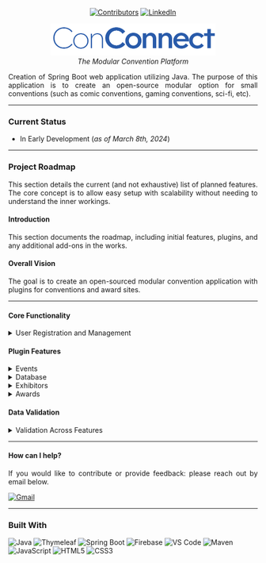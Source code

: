 <a name="readme-top"></a>


<div align="center">

[![Contributors][contributors-shield]][contributors-url] [![LinkedIn][linkedin-shield]][linkedin-url]

</div>
<div align="center">

![conconnect_logo.png](src%2Fmain%2Fresources%2Fstatic%2Fconconnect_logo.png)
<br><i>The Modular Convention Platform</i>
</div>



  <div align="justify">
    Creation of Spring Boot web application utilizing Java. The purpose of this application is to create an open-source modular option for small conventions (such as comic conventions, gaming conventions, sci-fi, etc).
</div>

<hr>

### Current Status
- In Early Development (<i>as of March 8th, 2024</i>)

<hr>

### Project Roadmap
<div align="justify">
This section details the current (and not exhaustive) list of planned features. The core concept is to allow easy setup with scalability without needing to understand the inner workings.

#### Introduction
This section documents the roadmap, including initial features, plugins, and any additional add-ons in the works.

#### Overall Vision
The goal is to create an open-sourced modular convention application with plugins for conventions and award sites.

</div>

<hr>

#### Core Functionality
<details><summary>User Registration and Management</summary>

- [ ] **User Registration**
  - [ ] User Creation
  - [ ] User Login
  - [ ] **User Password Encryption**
    - [ ] Custom Username: Check to ensure the username does not exist.
    - [ ] Create user in the database.
    - [ ] Hash password/security features.
    - [ ] Include user data fields: First Name, Last Name, Pronouns, Email Address, Password (with confirmation), Mailing Address, Phone Number.
    - [ ] Sign-up button to submit registration.
- [ ] **User Profile Maintenance**
  - [ ] Profile landing page
  - [ ] Ability to change password, update pronouns, add/update profile picture.
  - [ ] Update mailing address and phone number.
- [ ] **User Roles**
  - [ ] Add custom roles
  - [ ] Set permissions of custom roles
  - [ ] Dropdown with roles and associated permissions.

</details>

#### Plugin Features
<details><summary>Events</summary>

- [ ] Create Events
- [ ] Modify Events
- [ ] Delete Events
- [ ] **Electronic Event Tickets**
  - [ ] Attach electronic tickets to user badges.
- [ ] **QR Codes for Event (Attendee)**
  - [ ] Generate and manage QR codes for electronic tickets.
- [ ] **Printed Event Tickets**
  - [ ] Provide options for printing event tickets.
- [ ] **QR Code Scanner for Event (Organizers)**
  - [ ] Dashboard for organizers to scan QR codes; ability to see who is still missing in real-time.
- [ ] **Payments**
  - [ ] Integration with various payment systems for processing transactions.


</details>

<details><summary>Database</summary>

- [ ] Firebase Plugin
- [ ] MySQL Plugin
 
</details>
 
<details><summary>Exhibitors</summary>

- [ ] Automated QR Code Creation
- [ ] QR Code Scanner
- [ ] Exhibitor Profile
- [ ] Tools and systems for managing exhibitor information and activities.

</details>

<details><summary>Awards</summary>

- [ ] Categories
- [ ] Nominations
- [ ] Voting

</details>

#### Data Validation
<details><summary>Validation Across Features</summary>

- [ ] **Object Validation**
  - [ ] Ensure all data fields across Events, Users, and Database categories are validated and follow predefined rules and standards.

</details>


<hr>

#### How can I help?
<div align="justify">
If you would like to contribute or provide feedback: please reach out by email below.</div>

[![Gmail](https://img.shields.io/badge/Gmail-EA4335.svg?style=for-the-badge&logo=gmail&logoColor=white)](mailto:akiraka@gmail.com)

<hr>

### Built With


![Java](https://img.shields.io/badge/java-%23ED8B00.svg?style=for-the-badge&logo=openjdk&logoColor=white)
![Thymeleaf](https://img.shields.io/badge/Thymeleaf-005F0F.svg?style=for-the-badge&logo=Thymeleaf&logoColor=white)
![Spring Boot](https://img.shields.io/badge/Spring%20Boot-6DB33F.svg?style=for-the-badge&logo=Spring-Boot&logoColor=white)
![Firebase](https://img.shields.io/badge/Firebase-FFCA28.svg?style=for-the-badge&logo=Firebase&logoColor=black)
![VS Code](https://img.shields.io/badge/Visual%20Studio%20Code-007ACC.svg?style=for-the-badge&logo=Visual-Studio-Code&logoColor=white)
![Maven](https://img.shields.io/badge/Apache%20Maven-C71A36.svg?style=for-the-badge&logo=Apache-Maven&logoColor=white)
![JavaScript](https://img.shields.io/badge/JavaScript-F7DF1E.svg?style=for-the-badge&logo=JavaScript&logoColor=black)
![HTML5](https://img.shields.io/badge/HTML5-E34F26.svg?style=for-the-badge&logo=HTML5&logoColor=white)
![CSS3](https://img.shields.io/badge/CSS3-1572B6.svg?style=for-the-badge&logo=CSS3&logoColor=white)




[contributors-shield]: https://img.shields.io/github/contributors/mriffey1/ConventionWebApp.svg?style=for-the-badge
[Java]: https://img.shields.io/badge/Java-ED8B00?style=for-the-badge&logo=java&logoColor=white
[contributors-url]: https://github.com/mriffey1/ConventionWebApp/graphs/contributors
[forks-shield]: https://img.shields.io/github/forks/mriffey1/ConventionWebApp.svg?style=for-the-badge
[forks-url]: https://github.com/mriffey1/ConventionWebApp/network/members
[stars-shield]: https://img.shields.io/github/stars/mriffey1/ConventionWebApp.svg?style=for-the-badge
[stars-url]: https://github.com/mriffey1/ConventionWebApp/stargazers
[issues-shield]: https://img.shields.io/github/issues/mriffey1/ConventionWebApp.svg?style=for-the-badge
[issues-url]: https://github.com/mriffey1/ConventionWebApp/issues
[license-shield]: https://img.shields.io/github/license/mriffey1/ConventionWebApp.svg?style=for-the-badge
[license-url]: https://github.com/mriffey1/ConventionWebApp/blob/master/LICENSE.txt
[linkedin-shield]: https://img.shields.io/badge/-LinkedIn-black.svg?style=for-the-badge&logo=linkedin&colorB=555
[linkedin-url]: https://linkedin.com/in/mriffey
[product-screenshot]: images/screenshot.png
[Next.js]: https://img.shields.io/badge/next.js-000000?style=for-the-badge&logo=nextdotjs&logoColor=white
[Next-url]: https://nextjs.org/
[React.js]: https://img.shields.io/badge/React-20232A?style=for-the-badge&logo=react&logoColor=61DAFB
[React-url]: https://reactjs.org/
[Vue.js]: https://img.shields.io/badge/Vue.js-35495E?style=for-the-badge&logo=vuedotjs&logoColor=4FC08D
[Vue-url]: https://vuejs.org/
[Angular.io]: https://img.shields.io/badge/Angular-DD0031?style=for-the-badge&logo=angular&logoColor=white
[Angular-url]: https://angular.io/
[Svelte.dev]: https://img.shields.io/badge/Svelte-4A4A55?style=for-the-badge&logo=svelte&logoColor=FF3E00
[Svelte-url]: https://svelte.dev/
[Laravel.com]: https://img.shields.io/badge/Laravel-FF2D20?style=for-the-badge&logo=laravel&logoColor=white
[Laravel-url]: https://laravel.com
[Bootstrap.com]: https://img.shields.io/badge/Bootstrap-563D7C?style=for-the-badge&logo=bootstrap&logoColor=white
[Bootstrap-url]: https://getbootstrap.com
[JQuery.com]: https://img.shields.io/badge/jQuery-0769AD?style=for-the-badge&logo=jquery&logoColor=white
[JQuery-url]: https://jquery.com 
